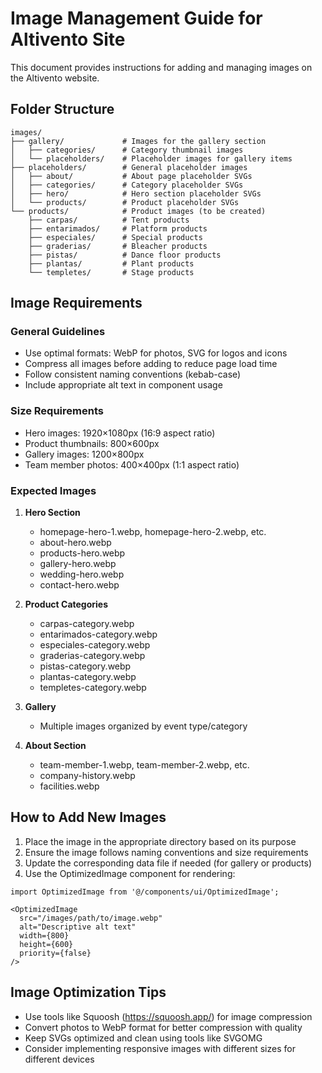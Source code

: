 # Image Management Guide for Altivento Site

This document provides instructions for adding and managing images on the Altivento website.

## Folder Structure

```
images/
├── gallery/             # Images for the gallery section
│   ├── categories/      # Category thumbnail images
│   └── placeholders/    # Placeholder images for gallery items
├── placeholders/        # General placeholder images
│   ├── about/           # About page placeholder SVGs
│   ├── categories/      # Category placeholder SVGs
│   ├── hero/            # Hero section placeholder SVGs
│   └── products/        # Product placeholder SVGs
└── products/            # Product images (to be created)
    ├── carpas/          # Tent products
    ├── entarimados/     # Platform products
    ├── especiales/      # Special products
    ├── graderias/       # Bleacher products
    ├── pistas/          # Dance floor products
    ├── plantas/         # Plant products
    └── templetes/       # Stage products
```

## Image Requirements

### General Guidelines
- Use optimal formats: WebP for photos, SVG for logos and icons
- Compress all images before adding to reduce page load time
- Follow consistent naming conventions (kebab-case)
- Include appropriate alt text in component usage

### Size Requirements
- Hero images: 1920×1080px (16:9 aspect ratio)
- Product thumbnails: 800×600px
- Gallery images: 1200×800px
- Team member photos: 400×400px (1:1 aspect ratio)

### Expected Images

1. **Hero Section**
   - homepage-hero-1.webp, homepage-hero-2.webp, etc.
   - about-hero.webp
   - products-hero.webp
   - gallery-hero.webp
   - wedding-hero.webp
   - contact-hero.webp

2. **Product Categories**
   - carpas-category.webp
   - entarimados-category.webp
   - especiales-category.webp
   - graderias-category.webp
   - pistas-category.webp
   - plantas-category.webp
   - templetes-category.webp

3. **Gallery**
   - Multiple images organized by event type/category

4. **About Section**
   - team-member-1.webp, team-member-2.webp, etc.
   - company-history.webp
   - facilities.webp

## How to Add New Images

1. Place the image in the appropriate directory based on its purpose
2. Ensure the image follows naming conventions and size requirements
3. Update the corresponding data file if needed (for gallery or products)
4. Use the OptimizedImage component for rendering:

```tsx
import OptimizedImage from '@/components/ui/OptimizedImage';

<OptimizedImage 
  src="/images/path/to/image.webp"
  alt="Descriptive alt text"
  width={800}
  height={600}
  priority={false}
/>
```

## Image Optimization Tips

- Use tools like Squoosh (https://squoosh.app/) for image compression
- Convert photos to WebP format for better compression with quality
- Keep SVGs optimized and clean using tools like SVGOMG
- Consider implementing responsive images with different sizes for different devices